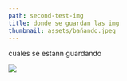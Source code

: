 ```yaml
---
path: second-test-img
title: donde se guardan las img
thumbnail: assets/bañando.jpeg
---
```

cuales se estann guardando

![](assets/averaver.jpg)